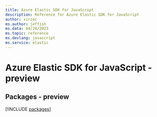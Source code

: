 ```yaml
---
title: Azure Elastic SDK for JavaScript
description: Reference for Azure Elastic SDK for JavaScript
author: xirzec
ms.author: jeffish
ms.data: 04/28/2023
ms.topic: reference
ms.devlang: javascript
ms.service: elastic
---
```

# Azure Elastic SDK for JavaScript - preview
## Packages - preview
[!INCLUDE [packages](elastic-index.md)]